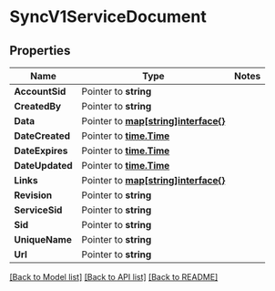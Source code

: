 # SyncV1ServiceDocument

## Properties
Name | Type | Notes
------------ | ------------- | -------------
**AccountSid** | Pointer to **string** | 
**CreatedBy** | Pointer to **string** | 
**Data** | Pointer to [**map[string]interface{}**](.md) | 
**DateCreated** | Pointer to [**time.Time**](time.Time.md) | 
**DateExpires** | Pointer to [**time.Time**](time.Time.md) | 
**DateUpdated** | Pointer to [**time.Time**](time.Time.md) | 
**Links** | Pointer to [**map[string]interface{}**](.md) | 
**Revision** | Pointer to **string** | 
**ServiceSid** | Pointer to **string** | 
**Sid** | Pointer to **string** | 
**UniqueName** | Pointer to **string** | 
**Url** | Pointer to **string** | 

[[Back to Model list]](../README.md#documentation-for-models) [[Back to API list]](../README.md#documentation-for-api-endpoints) [[Back to README]](../README.md)


